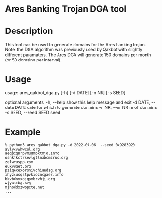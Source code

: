 # Ares Banking Trojan DGA tool

# Description
This tool can be used to generate domains for the Ares banking trojan. Note: the DGA algorithm was previously used by Qakbot with slightly different paramaters. The Ares DGA will generate 150 domains per month (or 50 domains per interval).


# Usage
usage: ares_qakbot_dga.py [-h] [-d DATE] [-n NR] [-s SEED]

optional arguments:
  -h, --help            show this help message and exit
  -d DATE, --date DATE  date for which to generate domains
  -n NR, --nr NR        nr of domains
  -s SEED, --seed SEED  seed


# Example
```
% python3 ares_qakbot_dga.py -d 2022-09-06  --seed 0x9283920
avlycvwhwcol.org
aeqpxqnrpvmudmbxtmjo.info
osnktkctrsevlgtlnabcmzruo.org
zelwyuspp.com
eukvwqet.org
pziqexexorsnivchiaedsg.org
ihyzsusqstpvkiozncgaer.info
bkvbdnvxojgpmbrvhji.org
wjyusebg.org
mjhoddxzwopcte.net
...
```

